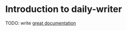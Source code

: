 # Introduction to daily-writer

TODO: write [great documentation](http://jacobian.org/writing/what-to-write/)
